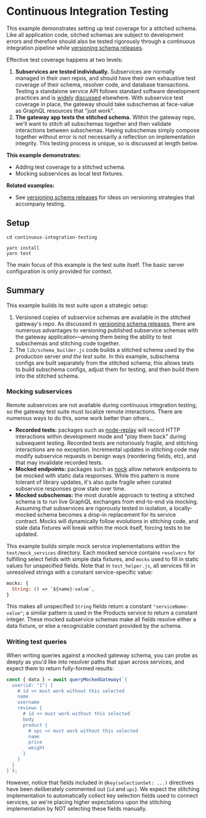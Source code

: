 # Continuous Integration Testing

This example demonstrates setting up test coverage for a stitched schema. Like all application code, sitched schemas are subject to development errors and therefore should also be tested rigorously through a continuous integration pipeline while [versioning schema releases](../versioning-schema-releases).

Effective test coverage happens at two levels:

1. **Subservices are tested individually.** Subservices are normally managed in their own repos, and should have their own exhaustive test coverage of their schema, resolver code, and database transactions. Testing a standalone service API follows standard software development practices and is [widely](https://blog.testproject.io/2020/06/23/testing-graphql-api/) [discussed](https://medium.com/entria/testing-a-graphql-server-using-jest-4e00d0e4980e) elsewhere. With subservice test coverage in place, the gateway should take subschemas at face-value as GraphQL resources that "just work".
2. **The gateway app tests the stitched schema.** Within the gateway repo, we'll want to stitch all subschemas together and then validate interactions between subschemas. Having subschemas simply compose together without error is not necessarily a reflection on implementation integrity. This testing process is unique, so is discussed at length below.

**This example demonstrates:**

- Adding test coverage to a stitched schema.
- Mocking subservices as local test fixtures.

**Related examples:**

- See [versioning schema releases](../versioning-schema-releases) for ideas on versioning strategies that accompany testing.

## Setup

```shell
cd continuous-integration-testing

yarn install
yarn test
```

The main focus of this example is the test suite itself. The basic server configuration is only provided for context.

## Summary

This example builds its test suite upon a strategic setup:

1. Versioned copies of subservice schemas are available in the stitched gateway's repo. As discussed in [versioning schema releases](../versioning-schema-releases), there are numerous advantages to versioning published subservice schemas with the gateway application&mdash;among them being the ability to test subschemas and stitching code together.
2. The `lib/schema_builder.js` code builds a stitched schema used by the production server _and the test suite_. In this example, subschema configs are built separately from the stitched schema; this allows tests to build subschema configs, adjust them for testing, and then build them into the stitched schema.

### Mocking subservices

Remote subservices are not available during continuous integration testing, so the gateway test suite must localize remote interactions. There are numerous ways to do this, some work better than others...

* **Recorded tests:** packages such as [node-replay](https://github.com/assaf/node-replay) will record HTTP interactions within development mode and "play them back" during subsequent testing. Recorded tests are notoriously fragile, and stitching interactions are no exception. Incremental updates in stitching code may modify subservice requests in benign ways (reordering fields, etc), and that may invalidate recorded tests.
* **Mocked endpoints:** packages such as [nock](https://github.com/nock/nock) allow network endpoints to be mocked with static data responses. While this pattern is more tolerant of library updates, it's also quite fragile when curated subservice responses grow stale over time.
* **Mocked subschemas:** the most durable approach to testing a stitched schema is to run live GraphQL exchanges from end-to-end via mocking. Assuming that subservices are rigorously tested in isolation, a locally-mocked schema becomes a drop-in replacement for its service contract. Mocks will dynamically follow evolutions in stitching code, and stale data fixtures will break within the mock itself, forcing tests to be updated.

This example builds simple mock service implementations within the `test/mock_services` directory. Each mocked service contains `resolvers` for fulfilling select fields with simple data fixtures, and `mocks` used to fill in static values for unspecified fields. Note that in `test_helper.js`, all services fill in unresolved strings with a constant service-specific value:

```graphql
mocks: {
  String: () => `${name}-value`,
}
```

This makes all unspecified `String` fields return a constant `"serviceName-value"`; a similar pattern is used in the Products service to return a constant integer. These mocked subservice schemas make all fields resolve either a data fixture, or else a recognizable constant provided by the schema.

### Writing test queries

When writing queries against a mocked gateway schema, you can probe as deeply as you'd like into resolver paths that span across services, and expect them to return fully-formed results:

```js
const { data } = await queryMockedGateway(`{
  user(id: "1") {
    # id << must work without this selected
    name
    username
    reviews {
      # id << must work without this selected
      body
      product {
        # upc << must work without this selected
        name
        price
        weight
      }
    }
  }
}`);
```

However, notice that fields included in `@key(selectionSet: ...)` directives have been deliberately commented out (`id` and `upc`). We expect the stitching implementation to automatically collect key selection fields used to connect services, so we're placing higher expectations upon the stitching implementation by NOT selecting these fields manually.
